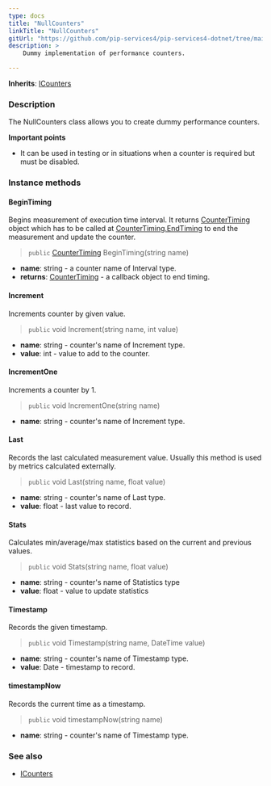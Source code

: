 ```yaml
---
type: docs
title: "NullCounters"
linkTitle: "NullCounters"
gitUrl: "https://github.com/pip-services4/pip-services4-dotnet/tree/main/pip-services4-observability-dotnet"
description: >
    Dummy implementation of performance counters.

---
```


**Inherits**: [ICounters](../icounters)

### Description

The NullCounters class allows you to create dummy performance counters.

**Important points**

- It can be used in testing or in situations when a counter is required but must be disabled.

### Instance methods

#### BeginTiming
Begins measurement of execution time interval.
It returns [CounterTiming](../counter_timing) object which has to be called at
[CounterTiming.EndTiming](../counter_timing/#endtiming) to end the measurement and update the counter.

> `public` [CounterTiming](../counter_timing) BeginTiming(string name)

- **name**: string - a counter name of Interval type.
- **returns**: [CounterTiming](../counter_timing) - a callback object to end timing.


#### Increment
Increments counter by given value.

> `public` void Increment(string name, int value)

- **name**: string - counter's name of Increment type.
- **value**: int - value to add to the counter.

#### IncrementOne
Increments a counter by 1.

> `public` void IncrementOne(string name)

- **name**: string - counter's name of Increment type.


#### Last
Records the last calculated measurement value.
Usually this method is used by metrics calculated externally.

> `public` void Last(string name, float value)

- **name**: string - counter's name of Last type.
- **value**: float - last value to record.


#### Stats
Calculates min/average/max statistics based on the current and previous values.

> `public` void Stats(string name, float value)

- **name**: string - counter's name of Statistics type
- **value**: float - value to update statistics


#### Timestamp
Records the given timestamp.

> `public` void Timestamp(string name, DateTime value)

- **name**: string - counter's name of Timestamp type.
- **value**: Date - timestamp to record.


#### timestampNow
Records the current time as a timestamp.

> `public` void timestampNow(string name)

- **name**: string - counter's name of Timestamp type.

### See also 

- [ICounters](../icounters)


